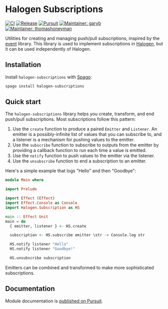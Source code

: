# Halogen Subscriptions

[![CI](https://github.com/purescript-halogen/purescript-halogen-subscriptions/workflows/CI/badge.svg?branch=main)](https://github.com/purescript-halogen/purescript-halogen-subscriptions/actions?query=workflow%3ACI+branch%3Amain)
[![Release](https://img.shields.io/github/release/purescript-halogen/purescript-halogen-subscriptions.svg)](https://github.com/purescript-halogen/purescript-halogen-subscriptions/releases)
[![Pursuit](https://pursuit.purescript.org/packages/purescript-halogen-subscriptions/badge)](https://pursuit.purescript.org/packages/purescript-halogen-subscriptions)
[![Maintainer: garyb](https://img.shields.io/badge/maintainer-garyb-teal.svg)](https://github.com/garyb)
[![Maintainer: thomashoneyman](https://img.shields.io/badge/maintainer-thomashoneyman-teal.svg)](https://github.com/thomashoneyman)

Utilities for creating and managing push/pull subscriptions, inspired by the [event](https://github.com/paf31/purescript-event) library. This library is used to implement subscriptions in [Halogen](https://github.com/purescript-halogen/purescript-halogen), but it can be used independently of Halogen.

## Installation

Install `halogen-subscriptions` with [Spago](https://github.com/purescript/spago):

```sh
spago install halogen-subscriptions
```

## Quick start

The `halogen-subscriptions` library helps you create, transform, and end push/pull subscriptions. Most subscriptions follow this pattern:

1. Use the `create` function to produce a paired `Emitter` and `Listener`. An emitter is a possibly-infinite list of values that you can subscribe to, and a listener is a mechanism for pushing values to the emitter.
2. Use the `subscribe` function to subscribe to outputs from the emitter by providing a callback function to run each time a value is emitted.
3. Use the `notify` function to push values to the emitter via the listener.
4. Use the `unsubscribe` function to end a subscription to an emitter.

Here's a simple example that logs "Hello" and then "Goodbye":

```purs
module Main where

import Prelude

import Effect (Effect)
import Effect.Console as Console
import Halogen.Subscription as HS

main :: Effect Unit
main = do
  { emitter, listener } <- HS.create

  subscription <- HS.subscribe emitter \str -> Console.log str

  HS.notify listener "Hello"
  HS.notify listener "Goodbye!"

  HS.unsubscribe subscription
```

Emitters can be combined and transformed to make more sophisticated subscriptions.

## Documentation

Module documentation is [published on Pursuit](https://pursuit.purescript.org/packages/purescript-halogen-subscriptions).
